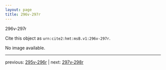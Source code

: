 ```yaml
---
layout: page
title: 296v-297r
---
```


296v-297r

Cite this object as `urn:cite2:hmt:msB.v1:296v-297r`.

No image available. 



---

previous: [295v-296r](../295v-296r/) | next: [297v-298r](../297v-298r/)